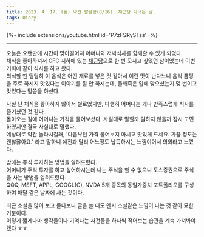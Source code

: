 ```yaml
---
title: 2023. 4. 17. (월) 약간 쌀쌀함(8/16). 채근담 다녀온 날.
tags: Diary
---
```


<!--more-->

{%- include extensions/youtube.html id='P7zFSRySTss' -%}

---

오늘은 오랜만에 시간이 맞아떨어져 어머니와 저녁식사를 함께할 수 있게 되었다. \
채식을 좋아하셔서 GFC 지하에 있는 [채근담](https://naver.me/GBflD6p9)으로 한 번 모시고 싶었던 참이었는데 이번 기회에 같이 식사를 하고 왔다. \
외식할 땐 덤덤히 이 음식은 어떤 재료를 넣은 것 같아서 이런 맛이 난다느니 음식 품평을 주로 하시지 맛있다는 이야기를 잘 안 하시는데, 들깨죽은 입에 맞으셨는지 몇 번이고 맛있다는 말씀을 하셨다.

사실 난 채식을 좋아하지 않아서 별로였지만, 다행히 어머니는 꽤나 만족스럽게 식사를 즐기셨던 것 같다. \
돌아오는 길에 어머니는 가격을 물어보셨다. 사실대로 말할까 말하지 않을까 잠시 고민하였지만 결국 사실대로 말했다. \
예상대로 약간 놀라시길래, '다음부턴 가격 물어보지 마시고 맛있게 드세요. 가끔 정도는 괜찮잖아요.' 라고 말하니 예전과 달리 어느정도 납득하시는 느낌이어서 의외라고 느꼈다.

밤에는 주식 투자하는 방법을 알려드렸다. \
어머니가 주식 투자를 하고 싶어하시는데 나는 주식을 할 수 없으니 토스증권으로 주식을 사는 방법을 알려드렸다. \
QQQ, MSFT, APPL, GOOGL(C), NVDA 5개 종목의 동일가중치 포트폴리오를 구성하여 매달 같은 날짜에 사는 것이다.

최근 소설을 많이 보고 듣다보니 글을 쓸 때도 왠지 소설같은 느낌이 나는 것 같아 묘한 기분이다. \
이렇게 짧게나마 생각들이나 기억나는 사건들을 하나씩 적어보는 습관을 계속 가져봐야겠다 ㅎㅎ